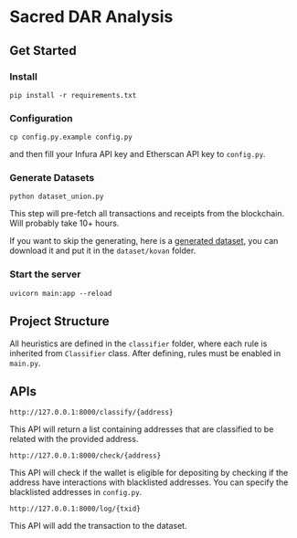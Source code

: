 # Sacred DAR Analysis

## Get Started
### Install

```
pip install -r requirements.txt
```

### Configuration

```
cp config.py.example config.py
```

and then fill your Infura API key and Etherscan API key to `config.py`.

### Generate Datasets

```
python dataset_union.py
```

This step will pre-fetch all transactions and receipts from the blockchain. Will probably take 10+ hours.

If you want to skip the generating, here is a [generated dataset](https://drive.google.com/file/d/1ZWXeFg_GDjSB7Lw3YPsRB60s6pA57C6c/view?usp=sharing), you can download it and put it in the `dataset/kovan` folder.

### Start the server

```
uvicorn main:app --reload
```

## Project Structure

All heuristics are defined in the `classifier` folder, where each rule is inherited from `Classifier` class. After defining, rules must be enabled in `main.py`.

## APIs

```
http://127.0.0.1:8000/classify/{address}
```

This API will return a list containing addresses that are classified to be related with the provided address.

```
http://127.0.0.1:8000/check/{address}
```

This API will check if the wallet is eligible for depositing by checking if the address have interactions with blacklisted addresses. You can specify the blacklisted addresses in `config.py`.

```
http://127.0.0.1:8000/log/{txid}
```

This API will add the transaction to the dataset.
